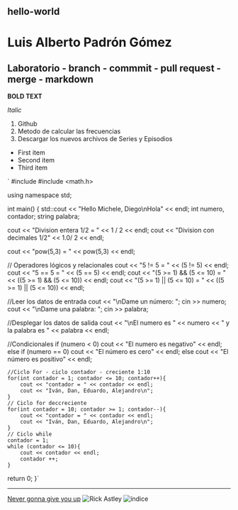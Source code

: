 ## hello-world
# Luis Alberto Padrón Gómez
## Laboratorio - branch - commmit - pull request - merge - markdown

**BOLD TEXT**

*Italic*

1. Github
2. Metodo de calcular las frecuencias
3. Descargar los nuevos archivos de Series y Episodios

- First item
- Second item
- Third item

 `
#include <iostream>
#include <math.h>

using namespace std;

int main()
{
   std::cout << "Hello Michele, Diego\nHola"  << endl; 
   int numero, contador;
   string palabra; 
   
   cout << "Division entera 1/2 = " << 1 / 2 << endl;
   cout << "Division con decimales 1/2" << 1.0/ 2 << endl;
   
   cout << "pow(5,3) = " << pow(5,3) << endl;
   
   // Operadores lógicos y relacionales
   cout << "5 != 5 = " << (5 != 5) << endl;
   cout << "5 == 5 = " << (5 == 5) << endl;
   cout << "(5 >= 1) && (5 <= 10) = " << ((5 >= 1) && (5 <= 10)) << endl;
   cout << "(5 >= 1) || (5 <= 10) = " << ((5 >= 1) || (5 <= 10)) << endl;

   
   //Leer los datos de entrada
   cout << "\nDame un número: ";
   cin >> numero;
   cout << "\nDame una palabra: ";
   cin >> palabra;
   
   //Desplegar los datos de salida
   cout << "\nEl numero es " << numero << 
   " y la palabra es " << palabra << endl;
   
   //Condicionales
    if (numero < 0)
        cout << "El numero es negativo" << endl;
    else if (numero == 0)
        cout << "El número es cero" << endl;
    else 
        cout << "El número es positivo" << endl;
        
    //Ciclo For - ciclo contador - creciente 1:10
    for(int contador = 1; contador <= 10; contador++){
        cout << "contador = " << contador << endl;
        cout << "Iván, Dan, Eduardo, Alejandro\n";
    }
    // Ciclo for deccreciente
    for(int contador = 10; contador >= 1; contador--){
        cout << "contador = " << contador << endl;
        cout << "Iván, Dan, Eduardo, Alejandro\n";
    }
    // Ciclo while
    contador = 1;
    while (contador <= 10){
        cout << contador << endl;
        contador ++;
    }
   return 0;
}`
  
---
[Never gonna give you up](https://www.youtube.com/watch?v=dQw4w9WgXcQ)
![Rick Astley](índice.jpg)
![índice](https://user-images.githubusercontent.com/88898135/144459021-465ff549-440d-4465-8ceb-4cb789d9e122.jpg)


